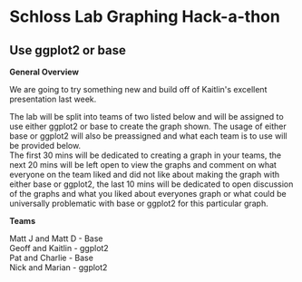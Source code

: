 # Schloss Lab Graphing Hack-a-thon
## Use ggplot2 or base


**General Overview**

We are going to try something new and build off of Kaitlin's excellent presentation last week.
  
The lab will be split into teams of two listed below and will be assigned to use either ggplot2 or base to create the graph shown. 
The usage of either base or ggplot2 will also be preassigned and what each team is to use will be provided below.  
The first 30 mins will be dedicated to creating a graph in your teams, the next 20 mins will be left open to view the graphs 
and comment on what everyone on the team liked and did not like about making the graph with either base or ggplot2, the last 10 mins will 
be dedicated to open discussion of the graphs and what you liked about everyones graph or what could be universally problematic with 
base or ggplot2 for this particular graph.


**Teams**

Matt J and Matt D - Base  
Geoff and Kaitlin - ggplot2  
Pat and Charlie - Base  
Nick and Marian - ggplot2  





   